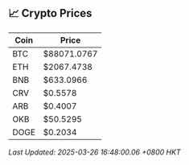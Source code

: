 ## 📈 Crypto Prices

| Coin | Price |
| ---- | ----- |
| BTC | $88071.0767 |
| ETH | $2067.4738 |
| BNB | $633.0966 |
| CRV | $0.5578 |
| ARB | $0.4007 |
| OKB | $50.5295 |
| DOGE | $0.2034 |

_Last Updated: 2025-03-26 16:48:00.06 +0800 HKT_